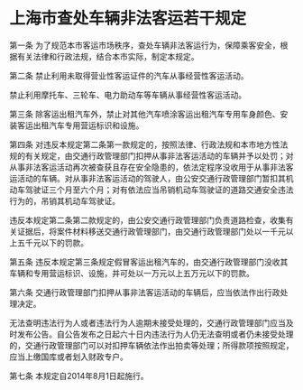# 上海市查处车辆非法客运若干规定

<!-- INFO END -->

第一条 为了规范本市客运市场秩序，查处车辆非法客运行为，保障乘客安全，根据有关法律和行政法规，结合本市实际，制定本规定。

第二条 禁止利用未取得营业性客运证件的汽车从事经营性客运活动。

禁止利用摩托车、三轮车、电力助动车等车辆从事经营性客运活动。

第三条 除客运出租汽车外，禁止对其他汽车喷涂客运出租汽车专用车身颜色、安装客运出租汽车专用营运标识和设施。

第四条 对违反本规定第二条第一款规定的，按照法律、行政法规和本市地方性法规的有关规定，由交通行政管理部门扣押从事非法客运活动的车辆并予以处罚；对从事非法客运活动再次被查获且存在安全隐患的，依法定程序没收用于从事非法客运活动的车辆。对从事非法客运活动的驾驶人，由公安交通行政管理部门暂扣其机动车驾驶证三个月至六个月；对有依法应当吊销机动车驾驶证的道路交通安全违法行为的，吊销其机动车驾驶证。

违反本规定第二条第二款规定的，由公安交通行政管理部门负责道路检查，收集有关证据后，将案件材料移送交通行政管理部门，由交通行政管理部门处以一千元以上五千元以下的罚款。

第五条 违反本规定第三条规定假冒客运出租汽车的，由交通行政管理部门没收其车辆和专用营运标识、设施，并可处以一万元以上五万元以下的罚款。

第六条 交通行政管理部门扣押从事非法客运活动的车辆后，应当依法作出行政处理决定。

无法查明违法行为人或者违法行为人逾期未接受处理的，交通行政管理部门应当及时发布公告。自公告发布之日起六十日内违法行为人仍无法查明或者仍未接受处理的，交通行政管理部门可以对扣押车辆依法作出拍卖等处理；所得款项按照规定，应当上缴国库或者划入财政专户。

第七条 本规定自2014年8月1日起施行。

